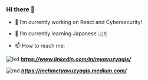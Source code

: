 ### Hi there 👋

<!--
**MYavuzYAGIS/MYavuzYAGIS** is a ✨ _special_ ✨ repository because its `README.md` (this file) appears on your GitHub profile.

Here are some ideas to get you started:

- 🔭 I’m currently working on ...
- 🌱 I’m currently learning ...
- 👯 I’m looking to collaborate on ...
- 🤔 I’m looking for help with ...
- 💬 Ask me about ...
- 📫 How to reach me: ...
- 😄 Pronouns: ...
- ⚡ Fun fact: ...
-->

- 🔭 I’m currently working on React and Cybersecurity!
- 🌱 I’m currently learning Japanese 🇯🇵

- 📫 How to reach me: 

![lkd](https://img.shields.io/badge/LinkedIn-0077B5?style=for-the-badge&logo=linkedin&logoColor=white) ***https://www.linkedin.com/in/myavuzyagis/*** 

![md](https://img.shields.io/badge/Medium-12100E?style=for-the-badge&logo=medium&logoColor=white) ***https://mehmetyavuzyagis.medium.com/*** 








